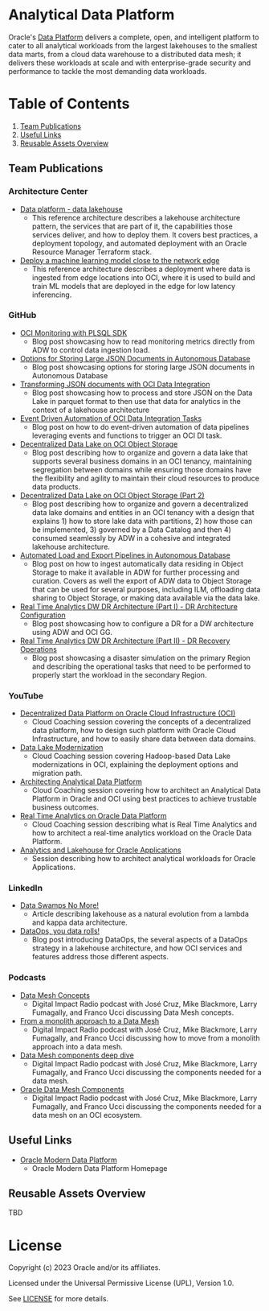 # Analytical Data Platform
 
Oracle's [Data Platform](https://www.oracle.com/data-platform/) delivers a complete, open, and intelligent platform to cater to all analytical workloads from the largest lakehouses to the smallest data marts, from a cloud data warehouse to a distributed data mesh; it delivers these workloads at scale and with enterprise-grade security and performance to tackle the most demanding data workloads. 
 
# Table of Contents
 
1. [Team Publications](#team-publications)
2. [Useful Links](#useful-uinks)
3. [Reusable Assets Overview](#reusable-assets-overview)
 
## Team Publications

### Architecture Center
 
- [Data platform - data lakehouse](https://docs.oracle.com/en/solutions/data-platform-lakehouse/index.html#GUID-A328ACEF-30B8-4595-B86F-F27B512744DF)
    - This reference architecture describes a lakehouse architecture pattern, the services that are part of it, the capabilities those services deliver, and how to deploy them. It covers best practices, a deployment topology, and automated deployment with an Oracle Resource Manager Terraform stack.
- [Deploy a machine learning model close to the network edge](https://docs.oracle.com/en/solutions/deploy-ml-at-edge/#GUID-8EC86246-D724-4C16-8073-8CB5B2EA6719)
    - This reference architecture describes a deployment where data is ingested from edge locations into OCI, where it is used to build and train ML models that are deployed in the edge for low latency inferencing.

### GitHub

- [OCI Monitoring with PLSQL SDK](https://jakubillner.github.io/2022/10/07/How-to-Get-OCI-Utilization-in-PLSQL.html)
  - Blog post showcasing how to read monitoring metrics directly from ADW to control data ingestion load.
- [Options for Storing Large JSON Documents in Autonomous Database](https://jakubillner.github.io/2022/09/30/JSON-in-autonomous-database.html)
  - Blog post showcasing options for storing large JSON documents in Autonomous Database
- [Transforming JSON documents with OCI Data Integration](https://jakubillner.github.io/2022/10/25/Flattening-JSON-documents-with-OCI-Data-Integration.html)
  - Blog post showcasing how to process and store JSON on the Data Lake in parquet format to then use that data for analytics in the context of a lakehouse architecture
- [Event Driven Automation of OCI Data Integration Tasks](https://jakubillner.github.io/2022/11/11/automating-di-tasks-with-events.html)
  - Blog post on how to do event-driven automation of data pipelines leveraging events and functions to trigger an OCI DI task.
- [Decentralized Data Lake on OCI Object Storage](https://jakubillner.github.io/2022/12/30/data-lake-on-oci-object-storage.html)
  - Blog post describing how to organize and govern a data lake that supports several business domains in an OCI tenancy, maintaining segregation between domains while ensuring those domains have the flexibility and agility to maintain their cloud resources to produce data products.
- [Decentralized Data Lake on OCI Object Storage (Part 2)](https://jakubillner.github.io/2023/02/19/data-lake-on-oci-object-storage-2.html)
  - Blog post describing how to organize and govern a decentralized data lake domains and entities in an OCI tenancy with a design that explains 1) how to store lake data with partitions, 2) how those can be implemented, 3) governed by a Data Catalog and then 4) consumed seamlessly by ADW in a cohesive and integrated lakehouse architecture.
- [Automated Load and Export Pipelines in Autonomous Database](https://jakubillner.github.io/2023/03/27/adb-data-pipelines.html)
  - Blog post on how to ingest automatically data residing in Object Storage to make it available in ADW for further processing and curation. Covers as well the export of ADW data to Object Storage that can be used for several purposes, including ILM, offloading data sharing to Object Storage, or making data available via the data lake. 
- [Real Time Analytics DW DR Architecture (Part I) - DR Architecture Configuration](https://gianlucarossi06.github.io/data-organon/2023/04/20/Real-Time-Analytics-DW-DR-Architecture-(Part-I).html)
  - Blog post showcasing how to configure a DR for a DW architecture using ADW and OCI GG. 
- [Real Time Analytics DW DR Architecture (Part II) - DR Recovery Operations](https://gianlucarossi06.github.io/data-organon/2023/04/20/Real-Time-Analytics-DW-DR-Architecture-(Part-II).html)
  - Blog post showcasing a disaster simulation on the primary Region and describing the operational tasks that need to be performed to properly start the workload in the secondary Region.

### YouTube

- [Decentralized Data Platform on Oracle Cloud Infrastructure (OCI)](https://youtu.be/mHryV0K8Ciw?si=hJyOpxalMVf3bjbL)
  - Cloud Coaching session covering the concepts of a decentralized data platform, how to design such platform with Oracle Cloud Infrastructure, and how to easily share data between data domains.
- [Data Lake Modernization](https://youtu.be/bOF3YJq4L6A?si=WgQVp9sXuZz8Em_3)
  - Cloud Coaching session covering Hadoop-based Data Lake modernizations in OCI, explaining the deployment options and migration path.
- [Architecting Analytical Data Platform](https://youtu.be/-rMUsvrXYw4?si=7Yx80VvZQYiy2qHE)
  - Cloud Coaching session covering how to architect an Analytical Data Platform in Oracle and OCI using best practices to achieve trustable business outcomes.
- [Real Time Analytics on Oracle Data Platform](https://www.youtube.com/watch?v=SVmM0CuLnU4)
  - Cloud Coaching session describing what is Real Time Analytics and how to architect a real-time analytics workload on the Oracle Data Platform.
- [Analytics and Lakehouse for Oracle Applications](https://youtu.be/a_JsSzmz1_U)
  - Session describing how to architect analytical workloads for Oracle Applications.

### LinkedIn

- [Data Swamps No More!](https://www.linkedin.com/pulse/data-swamps-more-ismael-hassane/)
  - Article describing lakehouse as a natural evolution from a lambda and kappa data architecture.
- [DataOps, you data rolls!](https://www.linkedin.com/pulse/dataops-your-data-rolls-ismaël-hassane/)
  - Blog post introducing DataOps, the several aspects of a DataOps strategy in a lakehouse architecture, and how OCI services and features address those different aspects.

### Podcasts

- [Data Mesh Concepts](https://digitalimpactradio.libsyn.com/s7-ep09-data-mesh-concepts-with-larry-jose-and-mike-pt-1-of-4)
  - Digital Impact Radio podcast with José Cruz, Mike Blackmore, Larry Fumagally, and Franco Ucci discussing Data Mesh concepts.
- [From a monolith approach to a Data Mesh](https://digitalimpactradio.libsyn.com/s7-ep10-from-a-monolithic-approach-to-a-data-mesh-with-larry-jose-and-mike-pt-2-of-4)
  - Digital Impact Radio podcast with José Cruz, Mike Blackmore, Larry Fumagally, and Franco Ucci discussing how to move from a monolith approach into a data mesh.
- [Data Mesh components deep dive](https://digitalimpactradio.libsyn.com/s7-ep11-data-mesh-components-deep-dive-with-larry-jose-and-mike-pt-3-of-4)
  - Digital Impact Radio podcast with José Cruz, Mike Blackmore, Larry Fumagally, and Franco Ucci discussing the components needed for a data mesh.
- [Oracle Data Mesh Components](https://digitalimpactradio.libsyn.com/s7-ep12-oracle-data-mesh-components-with-larry-jose-and-mike-pt-4-of-4)
  - Digital Impact Radio podcast with José Cruz, Mike Blackmore, Larry Fumagally, and Franco Ucci discussing the components needed for a data mesh on an OCI ecosystem.

## Useful Links
- [Oracle Modern Data Platform](https://www.oracle.com/data-platform/)
  - Oracle Modern Data Platform Homepage

## Reusable Assets Overview
TBD

# License

Copyright (c) 2023 Oracle and/or its affiliates.

Licensed under the Universal Permissive License (UPL), Version 1.0.

See [LICENSE](https://github.com/oracle-devrel/technology-engineering/blob/folder-structure/LICENSE) for more details.
